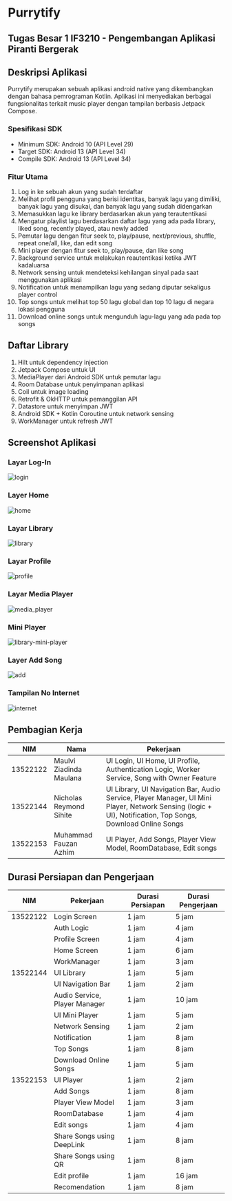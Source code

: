 # Purrytify

## Tugas Besar 1 IF3210 - Pengembangan Aplikasi Piranti Bergerak

## Deskripsi Aplikasi

Purrytify merupakan sebuah aplikasi android native yang dikembangkan dengan bahasa pemrograman Kotlin. Aplikasi ini menyediakan berbagai fungsionalitas terkait music player dengan tampilan berbasis Jetpack Compose.

### Spesifikasi SDK

- Minimum SDK: Android 10 (API Level 29)
- Target SDK: Android 13 (API Level 34)
- Compile SDK: Android 13 (API Level 34)

### Fitur Utama

1. Log in ke sebuah akun yang sudah terdaftar
2. Melihat profil pengguna yang berisi identitas, banyak lagu yang dimiliki, banyak lagu yang disukai, dan banyak lagu yang sudah didengarkan
3. Memasukkan lagu ke library berdasarkan akun yang terautentikasi
4. Mengatur playlist lagu berdasarkan daftar lagu yang ada pada library, liked song, recently played, atau newly added
5. Pemutar lagu dengan fitur seek to, play/pause, next/previous, shuffle, repeat one/all, like, dan edit song
6. Mini player dengan fitur seek to, play/pause, dan like song
7. Background service untuk melakukan reautentikasi ketika JWT kadaluarsa
8. Network sensing untuk mendeteksi kehilangan sinyal pada saat menggunakan aplikasi
9. Notification untuk menampilkan lagu yang sedang diputar sekaligus player control
10. Top songs untuk melihat top 50 lagu global dan top 10 lagu di negara lokasi pengguna
11. Download online songs untuk mengunduh lagu-lagu yang ada pada top songs 

## Daftar Library

1. Hilt untuk dependency injection
2. Jetpack Compose untuk UI
3. MediaPlayer dari Android SDK untuk pemutar lagu
4. Room Database untuk penyimpanan aplikasi
5. Coil untuk image loading
6. Retrofit & OkHTTP untuk pemanggilan API
7. Datastore untuk menyimpan JWT
8. Android SDK + Kotlin Coroutine untuk network sensing
9. WorkManager untuk refresh JWT

## Screenshot Aplikasi

### Layar Log-In

![login](images/login.png)

### Layer Home

![home](images/home.png)

### Layar Library

![library](/images/library.png)

### Layar Profile

![profile](/images/profile.png)

### Layar Media Player

![media_player](/images/player.png)

### Mini Player

![library-mini-player](/images/library-mini-player.png)

### Layer Add Song

![add](/images/add.png)

### Tampilan No Internet

![internet](/images/internet.png)

## Pembagian Kerja

| NIM      | Nama                    | Pekerjaan                                                                                         |
|----------|-------------------------|---------------------------------------------------------------------------------------------------|
| 13522122 | Maulvi Ziadinda Maulana | UI Login, UI Home, UI Profile, Authentication Logic, Worker Service, Song with Owner Feature      |
| 13522144 | Nicholas Reymond Sihite | UI Library, UI Navigation Bar, Audio Service, Player Manager, UI Mini Player, Network Sensing (logic + UI), Notification, Top Songs, Download Online Songs |
| 13522153 | Muhammad Fauzan Azhim   | UI Player, Add Songs, Player View Model, RoomDatabase, Edit songs                                 |

## Durasi Persiapan dan Pengerjaan

| NIM      | Pekerjaan                     | Durasi Persiapan | Durasi Pengerjaan |
|----------|-------------------------------|------------------|-------------------|
| 13522122 | Login Screen                  | 1 jam            | 5 jam             |
|          | Auth Logic                    | 1 jam            | 4 jam             |
|          | Profile Screen                | 1 jam            | 4 jam             |
|          | Home Screen                   | 1 jam            | 6 jam             |
|          | WorkManager                   | 1 jam            | 3 jam             |
| 13522144 | UI Library                    | 1 jam            | 5 jam             |
|          | UI Navigation Bar             | 1 jam            | 2 jam             |
|          | Audio Service, Player Manager | 1 jam            | 10 jam            |
|          | UI Mini Player                | 1 jam            | 5 jam             |
|          | Network Sensing               | 1 jam            | 2 jam             |
|          | Notification                  | 1 jam            | 8 jam             |
|          | Top Songs                     | 1 jam            | 8 jam             |
|          | Download Online Songs         | 1 jam            | 5 jam             |
| 13522153 | UI Player                     | 1 jam            | 2 jam             |
|          | Add Songs                     | 1 jam            | 8 jam             |
|          | Player View Model             | 1 jam            | 3 jam             |
|          | RoomDatabase                  | 1 jam            | 4 jam             |
|          | Edit songs                    | 1 jam            | 4 jam             |        
|          | Share Songs using DeepLink    | 1 jam            | 8 jam             |
|          | Share Songs using QR          | 1 jam            | 8 jam             |
|          | Edit profile                  | 1 jam            | 16 jam            |  
|          | Recomendation                 | 1 jam            | 8 jam             |  